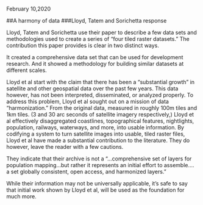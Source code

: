 February 10,2020 

##A harmony of data 
###Lloyd, Tatem and Sorichetta response

Lloyd, Tatem and Sorichetta use their paper to describe a few data sets and methodologies used to create a series of “four tiled raster datasets.” The contribution this paper provides is clear in two distinct ways.

It created a comprehensive data set that can be used for development research. And it showed a methodology for building similar datasets at different scales.

Lloyd et al start with the claim that there has been a “substantial growth” in satellite and other geospatial data over the past few years. This data however, has not been interpreted, disseminated, or analyzed properly. To address this problem, Lloyd et al sought out on a mission of data “harmonization.” From the original data, measured in roughly 100m tiles and 1km tiles. (3 and 30 arc seconds of satellite imagery respectively,) Lloyd et al effectively disaggregated coastlines, topographical features, nightlights, population, railways, waterways, and more, into usable information. By codifying a system to turn satellite images into usable, tiled raster files, Lloyd et al have made a substantial contribution to the literature. They do however, leave the reader with a few cautions. 

They indicate that their archive is not a “…comprehensive set of layers for population mapping…but rather it represents an initial effort to assemble…. a set globally consistent, open access, and harmonized layers.” 

While their information may not be universally applicable, it’s safe to say that initial work shown by Lloyd et al, will be used as the foundation for much more. 
 

